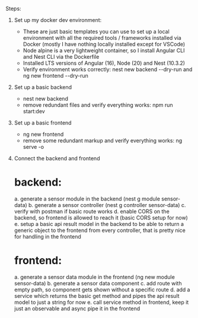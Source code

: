 Steps:

1. Set up my docker dev environment:

   - These are just basic templates you can use to set up a local environment with all the required tools / frameworks installed via Docker (mostly I have nothing locally installed except for VSCode)
   - Node alpine is a very lightweight container, so I install Angular CLI and Nest CLI via the Dockerfile
   - Installed LTS versions of Angular (16), Node (20) and Nest (10.3.2)
   - Verify environment works correctly: nest new backend --dry-run and ng new frontend --dry-run

2. Set up a basic backend

   - nest new backend
   - remove redundant files and verify everything works: npm run start:dev

3. Set up a basic frontend

   - ng new frontend
   - remove some redundant markup and verify everything works: ng serve -o

4. Connect the backend and frontend

   # backend:

   a. generate a sensor module in the backend (nest g module sensor-data)
   b. generate a sensor controller (nest g controller sensor-data)
   c. verify with postman if basic route works
   d. enable CORS on the backend, so frontend is allowed to reach it (basic CORS setup for now)
   e. setup a basic api result model in the backend to be able to return a generic object to the frontend from every controller, that is pretty nice for handling in the frontend

   # frontend:

   a. generate a sensor data module in the frontend (ng new module sensor-data)
   b. generate a sensor data component
   c. add route with empty path, so component gets shown without a specific route
   d. add a service which returns the basic get method and pipes the api result model to just a string for now
   e. call service method in frontend, keep it just an observable and async pipe it in the frontend
